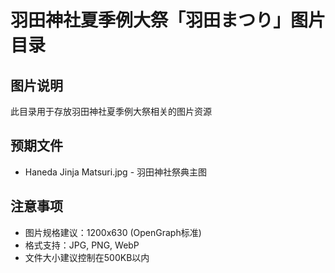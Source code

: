 # 羽田神社夏季例大祭「羽田まつり」图片目录

## 图片说明

此目录用于存放羽田神社夏季例大祭相关的图片资源

## 预期文件

- Haneda Jinja Matsuri.jpg - 羽田神社祭典主图

## 注意事项

- 图片规格建议：1200x630 (OpenGraph标准)
- 格式支持：JPG, PNG, WebP
- 文件大小建议控制在500KB以内
